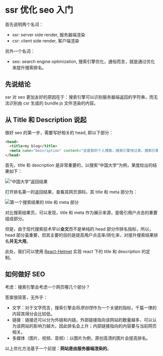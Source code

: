 # ssr 优化 seo 入门

首先说明两个名词：

- ssr: server side render, 服务器端渲染
- csr: client side render, 客户端渲染

另外一个名词：

- seo: search engine optimization, 搜索引擎优化，通俗而言，就是通过优化来提升搜索排名。

## 先说结论

ssr 对 seo 更加友好的原因在于：搜索引擎可以识别服务器端返回的字符串，而无法识别由 csr 生成的 bundle.js 文件渲染的内容。

## 从 Title 和 Description 说起

做好 seo 的第一步，需要写好相关的 head, 即以下部分：

```html
<head>
  <title>my blog</title>
  <meta name="Description" content="这是我的个人博客，搜索引擎快过来，搜索引擎快过来">
</head>
```

首先，title 和 description 是非常重要的，以搜索“中国大学“为例，某度给出的结果如下：

![“中国大学”返回结果](https://img-blog.csdnimg.cn/2020100718321044.png)

打开排名第一的返回结果，查看其网页源码，其 title 和 meta 部分为：

![第一个搜索结果的 title 和 meta 部分](https://img-blog.csdnimg.cn/20201007183505199.png)

对比搜索结果页，可以发现，title 和 meta 作为展示来源，是吸引用户点击的重要组成部分。

但是，由于现代搜索技术早以**全文**而不是单纯的 head 部分作排名指标，所以，head 部分虽重要，但其主要的目的是提高用户点击率/转化率，对提升搜索结果排名**并无大用**。

此处，我们可以使用 [React-Helmet](https://github.com/nfl/react-helmet) 实现 react 下的 title 和 description 的定制。

## 如何做好 SEO

考虑：搜索引擎会考虑一个网页哪几个部分？

答案很简答，无外乎：

- 文字：对于文字而言，搜索引擎会将*原创性*作为一个关键的指标，千篇一律的内容其得分会比较低。
- 链接：链接还可以分为外链和内链。外部链接指向该网站的数量越多，可以认为该网站的影响力越大，因此排名会上升；内部链接指向的内容要与当前网页相关。
- 多媒体（图片、视频、音频）：以图片为例，原创高清的图片会提高排名。

以上优化方法基于一个前提：**网站是由服务器端渲染的**。
